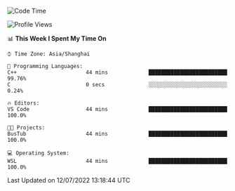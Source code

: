 <!--START_SECTION:waka-->
![Code Time](http://img.shields.io/badge/Code%20Time-156%20hrs%2057%20mins-blue)

![Profile Views](http://img.shields.io/badge/Profile%20Views-2-blue)

📊 **This Week I Spent My Time On** 

```text
⌚︎ Time Zone: Asia/Shanghai

💬 Programming Languages: 
C++                      44 mins             █████████████████████████   99.76% 
C                        0 secs              ░░░░░░░░░░░░░░░░░░░░░░░░░   0.24%

🔥 Editors: 
VS Code                  44 mins             █████████████████████████   100.0%

🐱‍💻 Projects: 
BusTub                   44 mins             █████████████████████████   100.0%

💻 Operating System: 
WSL                      44 mins             █████████████████████████   100.0%

```


 Last Updated on 12/07/2022 13:18:44 UTC
<!--END_SECTION:waka-->